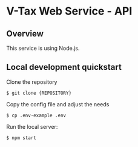 # V-Tax Web Service - API

## Overview
This service is using Node.js.

## Local development quickstart
Clone the repository
```
$ git clone {REPOSITORY}
```

Copy the config file and adjust the needs
```
$ cp .env-example .env
```

Run the local server:
```
$ npm start
```
